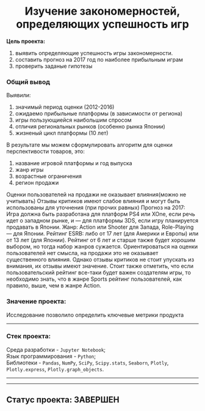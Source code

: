<h1 align="center"> Изучение закономерностей, определяющих успешность игр </h1>

**Цель проекта:**
 1. выявить определяющие успешность игры закономерности.
 2. составить прогноз на 2017 год по наиболее прибыльным играм
 3. проверить заданые гипотезы

### Общий вывод

Выявили:

1. значимый период оценки (2012-2016)
2. ожидаемо прибыльные платформы (в зависимости от региона)
3. игры пользующиейся наибольшим спросом
4. отличия региональных рынков (особенно рынка Японии)
5. жизненый цикл платформы (10 лет)

В результате мы можем сформулировать алгоритм для оценки перспективости товаров, это:
  1. название игровой платформы и год выпуска
  2. жанр игры
  3. возрастные ограничения
  4. регион продажи

Оценки пользователей на продажи не оказывает влияния(можно не учитывать)
Отзывы критиков имеют слабое влияния и могут быть использованы для уточнения (при прочих равных)
Прогноз на 2017:
Игра должна быть разработана для платформ PS4 или XOne, если речь идет о западном рынке, и — для платформы 3DS, если игру планируется продавать в Японии. Жанр: Action или Shooter для Запада, Role-Playing — для Японии. Рейтинг ESRB: либо от 17 лет (для Америки и Европы) или от 13 лет (для Японии). Рейтинг от 6 лет и старше также будет хорошим выбором, но тогда набор жанров сужается. Ориентироваться на оценки пользователей нет смысла, на продажи это не оказывает существенного влияния. Однако отзывы критиков не стоит упускать из внимания, их отзывы имеют значение. Стоит также отметить, что если пользовательский рейтинг все-таки будет важен создателям игры, то необходимо знать, что в жанре Sports рейтинг пользователей, как правило, выше, чем в жанре Action.

### Значение проекта: 
Исследование позволило определить ключевые метрики продукта
***
<h3>Стек проекта:</h3>

Среда разработки - `Jupyter Notebook`; <br>
Язык программирования - `Python`; <br>
Библиотеки - `Pandas`, `NumPy`, `SciPy`, `Scipy.stats`, `Seaborn`, `Plotly`, `Plotly.express`, `Plotly.graph_objects`. <br>

***
***
## Статус проекта:  **ЗАВЕРШЕН** 
